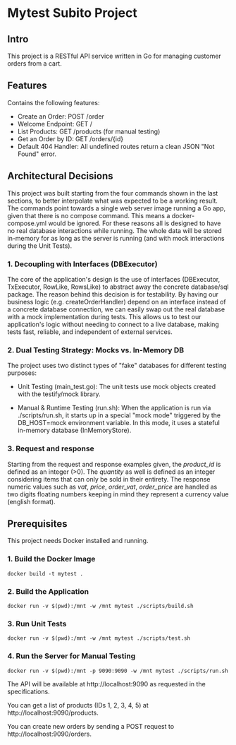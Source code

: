 # Mytest Subito Project

## Intro
This project is a RESTful API service written in Go for managing customer orders from a cart.

## Features
Contains the following features:

- Create an Order: POST /order
- Welcome Endpoint: GET /
- List Products: GET /products (for manual testing)
- Get an Order by ID: GET /orders/{id}
- Default 404 Handler: All undefined routes return a clean JSON "Not Found" error.

## Architectural Decisions
This project was built starting from the four commands shown in the last sections, to better interpolate what was expected to be a working result. The commands point towards a single  web server image running a Go app, given that there is no compose command. This means a docker-compose.yml would be ignored.
For these reasons all is designed to have no real database interactions while running. The whole data will be stored in-memory for as long as the server is running (and with mock interactions during the Unit Tests).

### 1. Decoupling with Interfaces (DBExecutor)
The core of the application's design is the use of interfaces (DBExecutor, TxExecutor, RowLike, RowsLike) to abstract away the concrete database/sql package.
The reason behind this decision is for testability. 
By having our business logic (e.g. createOrderHandler) depend on an interface instead of a concrete database connection, we can easily swap out the real database with a mock implementation during tests. 
This allows us to test our application's logic without needing to connect to a live database, making tests fast, reliable, and independent of external services.

### 2. Dual Testing Strategy: Mocks vs. In-Memory DB
The project uses two distinct types of "fake" databases for different testing purposes:

- Unit Testing (main_test.go): The unit tests use mock objects created with the testify/mock library. 

- Manual & Runtime Testing (run.sh): When the application is run via ./scripts/run.sh, it starts up in a special "mock mode" triggered by the DB_HOST=mock environment variable. In this mode, it uses a stateful in-memory database (InMemoryStore).

### 3. Request and response
Starting from the request and response examples given, the *product_id* is defined as an integer (>0). The *quantity* as well is defined as an integer considering items that can only be sold in their entirety. 
The response numeric values such as *vat*, *price*, *order_vat*, *order_price* are handled as two digits floating numbers keeping in mind they represent a currency value (english format).


## Prerequisites
This project needs Docker installed and running.

### 1. Build the Docker Image
`docker build -t mytest .`

### 2. Build the Application
`docker run -v $(pwd):/mnt -w /mnt mytest ./scripts/build.sh`

### 3. Run Unit Tests
`docker run -v $(pwd):/mnt -w /mnt mytest ./scripts/test.sh`

### 4. Run the Server for Manual Testing
`docker run -v $(pwd):/mnt -p 9090:9090 -w /mnt mytest ./scripts/run.sh`

The API will be available at http://localhost:9090 as requested in the specifications.

You can get a list of products (IDs 1, 2, 3, 4, 5) at http://localhost:9090/products.

You can create new orders by sending a POST request to http://localhost:9090/orders.